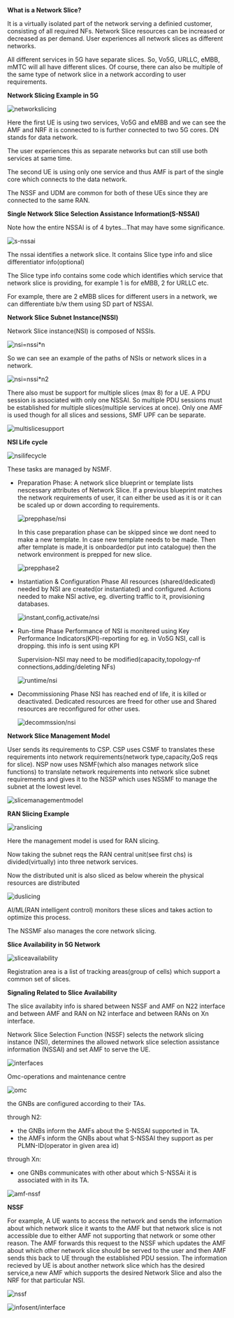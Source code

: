 **What is a Network Slice?**

It is a virtually isolated part of the network serving a definied customer, consisting of all required NFs. Network Slice resources can be increased or decreased as per demand.
User experiences all network slices as different networks.

All different services in 5G have separate slices.
So, Vo5G, URLLC, eMBB, mMTC will all have different slices.
Of course, there can also be multiple of the same type of network slice in a network according to user requirements.

**Network Slicing Example in 5G**

![networkslicing](https://github.com/user-attachments/assets/968a0243-b5c0-4361-8064-961b1382a0d1)

Here the first UE is using two services, Vo5G and eMBB and we can see the AMF and NRF it is connected to is further connected to two 5G cores. DN stands for data network.

The user experiences this as separate networks but can still use  both services at same time.

The second UE is using only one service and thus AMF is part of the single core which connects to the data network.

The NSSF and UDM are common for both of these UEs since they are connected to the same RAN.

**Single Network Slice Selection Assistance Information(S-NSSAI)**

Note how the entire NSSAI is of 4 bytes...That may have some significance.

![s-nssai](https://github.com/user-attachments/assets/6d48a1b3-e525-4fdb-95fb-65a8e52e4fc0)

The nssai identifies a network slice.
It contains Slice type info and slice differentiator info(optional)

The Slice type info contains some code which identifies which service that network slice is providing, for example 1 is for eMBB, 2 for URLLC etc.

For example, there are 2 eMBB slices for different users in a network, we can differentiate b/w them using SD part of NSSAI.

**Network Slice Subnet Instance(NSSI)**

Network Slice instance(NSI) is composed of NSSIs.

![nsi=nssi*n](https://github.com/user-attachments/assets/fc2d8417-d650-42ea-beb0-b25c428bed1b)

So we can see an example of the paths of NSIs or network slices in a network.

![nsi=nssi*n2](https://github.com/user-attachments/assets/ddeef123-ee93-4d54-9ecb-1f8433e867f9)

There also must be support for multiple slices (max 8) for a UE.
A PDU session is associated with only one NSSAI.
So multiple PDU sessions must be established for multiple slices(multiple services at once).
Only one AMF is used though for all slices and sessions, SMF UPF can be separate.

![multislicesupport](https://github.com/user-attachments/assets/dd844683-7563-47df-ba10-d298c28b914b)

**NSI Life cycle**

![nsilifecycle](https://github.com/user-attachments/assets/1774156e-5efd-4897-afa9-9a4e5c24a321)

These tasks are managed by NSMF.

- Preparation Phase: A network slice blueprint or template lists nescessary attributes of Network Slice.
  If a previous blueprint matches the network requirements of user, it can either be used as it is or it can be scaled up or down according to requirements.
  
  ![prepphase/nsi](https://github.com/user-attachments/assets/1a4fb034-0386-4fff-afc7-265d4aca68d3)

  In this case preparation phase can be skipped since we dont need to make a new template.
  In case new template needs to be made.
  Then after template is made,it is onboarded(or put into catalogue) then the network environment is prepped for new slice.
  
  ![prepphase2](https://github.com/user-attachments/assets/f49e5cac-c56a-440c-9bd8-ae8b5f3f785b)
  
- Instantiation & Configuration Phase
  All resources (shared/dedicated) needed by NSI are created(or instantiated) and configured.
  Actions needed to make NSI active, eg. diverting traffic to it, provisioning databases.
  
  ![instant,config,activate/nsi](https://github.com/user-attachments/assets/ffe4e45a-e83f-4829-8772-8e112273f61d)

- Run-time Phase
  Performance of NSI is monitered using Key Performance Indicators(KPI)-reporting
  for eg. in Vo5G NSI, call is dropping. this info is sent using KPI

  Supervision-NSI may need to be modified(capacity,topology-nf connections,adding/deleting NFs)

  ![runtime/nsi](https://github.com/user-attachments/assets/fa21689f-290e-468a-942a-e11aca01bef2)

- Decommissioning Phase
  NSI has reached end of life, it is killed or deactivated.
  Dedicated resources are freed for other use and Shared resources are reconfigured for other uses.

  ![decommssion/nsi](https://github.com/user-attachments/assets/c4d06355-c24e-4562-82fe-29fde5178e34)

**Network Slice Management Model**

User sends its requirements to CSP. CSP uses CSMF to translates these requirements into network requirements(network type,capacity,QoS reqs for slice).
NSP now uses NSMF(which also manages network slice functions) to translate network requirements into network slice subnet requirements and gives it to the NSSP which uses NSSMF to manage the subnet at the lowest level.

![slicemanagementmodel](https://github.com/user-attachments/assets/bf6a3ff1-4aca-46ef-a5aa-1455bc9d1c77)

**RAN Slicing Example**

![ranslicing](https://github.com/user-attachments/assets/6959726f-64e7-4f3d-80f2-c137cff38247)

Here the management model is used for RAN slicing.

Now taking the subnet reqs the RAN central unit(see first chs) is divided(virtually) into three network services.

Now the distributed unit is also sliced as below wherein the physical resources are distributed

![duslicing](https://github.com/user-attachments/assets/56dcbdab-9138-476f-b775-742662d003a9)

AI/ML(RAN intelligent control) monitors these slices and takes action to optimize this process.

The NSSMF also manages the core network slicing.

**Slice Availability in 5G Network**

![sliceavailability](https://github.com/user-attachments/assets/35481751-b856-4a50-b3ed-d9f91d7008d9)

Registration area is a list of tracking areas(group of cells) which support a common set of slices.

**Signaling Related to Slice Availability**

The slice availabity info is shared between NSSF and AMF on N22 interface and between AMF and RAN on N2 interface and between RANs on Xn interface.

Network Slice Selection Function (NSSF) selects the network slicing instance (NSI), determines the allowed network slice selection assistance information (NSSAI) and set AMF to serve the UE.

![interfaces](https://github.com/user-attachments/assets/1471abe8-06af-4d62-ae7e-83c420bb99fe)

Omc-operations and maintenance centre

![omc](https://github.com/user-attachments/assets/9449084e-35ce-4b03-93e2-1b46d10a91b5)

the GNBs are configured according to their TAs.

through N2:
- the GNBs inform the AMFs about the S-NSSAI supported in TA.
- the AMFs inform the GNBs about what S-NSSAI they support as per PLMN-ID(operator in given area id)

through Xn:
- one GNBs communicates with other about which S-NSSAi it is associated with in its TA.

![amf-nssf](https://github.com/user-attachments/assets/2b4f46f6-dfc3-4f14-a9aa-06708db6edfc)

**NSSF**

For example, A UE wants to access the network and sends the information about which network slice it wants to the AMF but that network slice is not accessible due to either AMF not supporting that network or some other reason.
The AMF forwards this request to the NSSF which updates the AMF about which other network slice should be served to the user and then AMF sends this back to UE through the established PDU session.
The information recieved by UE is about another network slice which has the desired service,a new AMF which supports the desired Network Slice and also the NRF for that particular NSI.

![nssf](https://github.com/user-attachments/assets/83220c2a-481c-4924-be48-180af4e24f62)



![infosent/interface](https://github.com/user-attachments/assets/b766d836-3d2e-44b8-a5d1-b714e08d3b52)
